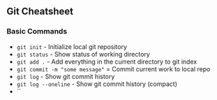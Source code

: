 ## Git Cheatsheet


### Basic Commands

* `git init` - Initialize local git repository
* `git status` - Show status of working directory
* `git add .` - Add everything in the current directory to git index
* `git commit -m "some message"` = Commit current work to local repo
* `git log` - Show git commit history
* `git log --oneline` - Show git commit history (compact)
* ``
